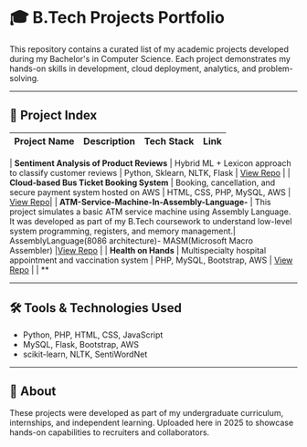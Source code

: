 # 🎓 B.Tech Projects Portfolio

This repository contains a curated list of my academic projects developed during my Bachelor's in Computer Science. Each project demonstrates my hands-on skills in development, cloud deployment, analytics, and problem-solving.

---

## 🧩 Project Index

| Project Name | Description | Tech Stack | Link |
|--------------|-------------|------------|------|

| **Sentiment Analysis of Product Reviews** | Hybrid ML + Lexicon approach to classify customer reviews | Python, Sklearn, NLTK, Flask | [View Repo](https://github.com/your-username/sentiment-analysis) |
| **Cloud-based Bus Ticket Booking System** | Booking, cancellation, and secure payment system hosted on AWS | HTML, CSS, PHP, MySQL, AWS | [View Repo](https://github.com/suryanellutla555/Bus-Ticket-Booking-System-Hosted-in-AWS-Web-Server-)|
| **ATM-Service-Machine-In-Assembly-Language-** | This project simulates a basic ATM service machine using Assembly Language. It was developed as part of my B.Tech coursework to understand low-level system programming, registers, and memory management.| AssemblyLanguage(8086 architecture)- MASM(Microsoft Macro Assembler)  |[View Repo](https://github.com/suryanellutla555/ATM-Service-Machine-In-Assembly-Language-) |
| **Health on Hands** | Multispecialty hospital appointment and vaccination system | PHP, MySQL, Bootstrap, AWS | [View Repo](https://github.com/your-username/health-on-hands) |
| **

---

## 🛠️ Tools & Technologies Used

- Python, PHP, HTML, CSS, JavaScript
- MySQL, Flask, Bootstrap, AWS
- scikit-learn, NLTK, SentiWordNet

---

## 📌 About

These projects were developed as part of my undergraduate curriculum, internships, and independent learning. Uploaded here in 2025 to showcase hands-on capabilities to recruiters and collaborators.
